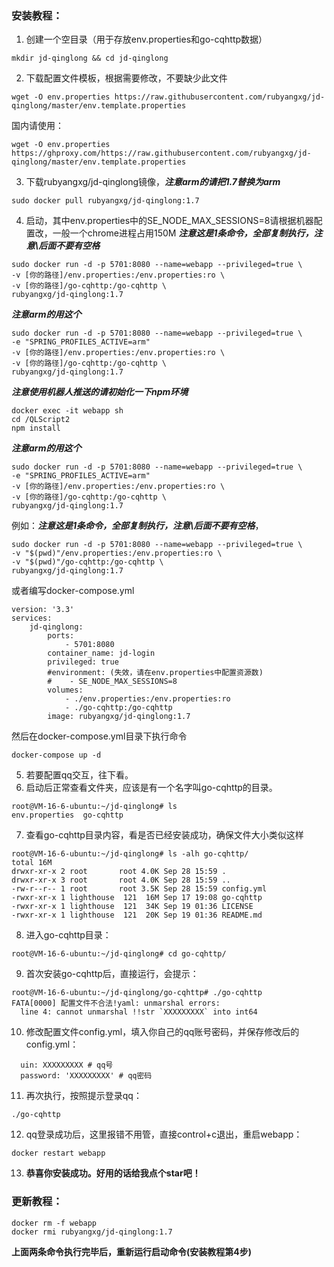### 安装教程：
1. 创建一个空目录（用于存放env.properties和go-cqhttp数据）
```
mkdir jd-qinglong && cd jd-qinglong
```
2. 下载配置文件模板，根据需要修改，不要缺少此文件
```
wget -O env.properties https://raw.githubusercontent.com/rubyangxg/jd-qinglong/master/env.template.properties
```
国内请使用：
```
wget -O env.properties https://ghproxy.com/https://raw.githubusercontent.com/rubyangxg/jd-qinglong/master/env.template.properties
```
3. 下载rubyangxg/jd-qinglong镜像，**_注意arm的请把1.7替换为arm_**
```
sudo docker pull rubyangxg/jd-qinglong:1.7
```
4. 启动，其中env.properties中的SE_NODE_MAX_SESSIONS=8请根据机器配置改，一般一个chrome进程占用150M **_注意这是1条命令，全部复制执行，注意\后面不要有空格_**
```
sudo docker run -d -p 5701:8080 --name=webapp --privileged=true \ 
-v [你的路径]/env.properties:/env.properties:ro \ 
-v [你的路径]/go-cqhttp:/go-cqhttp \
rubyangxg/jd-qinglong:1.7
```
**_注意arm的用这个_**
```
sudo docker run -d -p 5701:8080 --name=webapp --privileged=true \
-e "SPRING_PROFILES_ACTIVE=arm"
-v [你的路径]/env.properties:/env.properties:ro \
-v [你的路径]/go-cqhttp:/go-cqhttp \
rubyangxg/jd-qinglong:1.7
```
**_注意使用机器人推送的请初始化一下npm环境_**
```
docker exec -it webapp sh 
cd /QLScript2
npm install
```
**_注意arm的用这个_**
```
sudo docker run -d -p 5701:8080 --name=webapp --privileged=true \
-e "SPRING_PROFILES_ACTIVE=arm"
-v [你的路径]/env.properties:/env.properties:ro \
-v [你的路径]/go-cqhttp:/go-cqhttp \
rubyangxg/jd-qinglong:1.7
```
例如：**_注意这是1条命令，全部复制执行，注意\后面不要有空格_**，
```
sudo docker run -d -p 5701:8080 --name=webapp --privileged=true \
-v "$(pwd)"/env.properties:/env.properties:ro \
-v "$(pwd)"/go-cqhttp:/go-cqhttp \
rubyangxg/jd-qinglong:1.7
``` 
或者编写docker-compose.yml
```
version: '3.3'
services:
    jd-qinglong:
        ports:
            - 5701:8080
        container_name: jd-login
        privileged: true
        #environment: (失效，请在env.properties中配置资源数)
        #    - SE_NODE_MAX_SESSIONS=8
        volumes:
            - ./env.properties:/env.properties:ro
            - ./go-cqhttp:/go-cqhttp
        image: rubyangxg/jd-qinglong:1.7
```
然后在docker-compose.yml目录下执行命令
```
docker-compose up -d
```
5. 若要配置qq交互，往下看。
6. 启动后正常查看文件夹，应该是有一个名字叫go-cqhttp的目录。
```
root@VM-16-6-ubuntu:~/jd-qinglong# ls
env.properties  go-cqhttp
   ```
7. 查看go-cqhttp目录内容，看是否已经安装成功，确保文件大小类似这样
```
root@VM-16-6-ubuntu:~/jd-qinglong# ls -alh go-cqhttp/
total 16M
drwxr-xr-x 2 root       root 4.0K Sep 28 15:59 .
drwxr-xr-x 3 root       root 4.0K Sep 28 15:59 ..
-rw-r--r-- 1 root       root 3.5K Sep 28 15:59 config.yml
-rwxr-xr-x 1 lighthouse  121  16M Sep 17 19:08 go-cqhttp
-rwxr-xr-x 1 lighthouse  121  34K Sep 19 01:36 LICENSE
-rwxr-xr-x 1 lighthouse  121  20K Sep 19 01:36 README.md
```
8. 进入go-cqhttp目录：
```
root@VM-16-6-ubuntu:~/jd-qinglong# cd go-cqhttp/
```
9. 首次安装go-cqhttp后，直接运行，会提示：
```
root@VM-16-6-ubuntu:~/jd-qinglong/go-cqhttp# ./go-cqhttp
FATA[0000] 配置文件不合法!yaml: unmarshal errors:
  line 4: cannot unmarshal !!str `XXXXXXXXX` into int64 
```
10. 修改配置文件config.yml，填入你自己的qq账号密码，并保存修改后的config.yml：
```
  uin: XXXXXXXXX # qq号
  password: 'XXXXXXXXX' # qq密码
```
11. 再次执行，按照提示登录qq：
```
./go-cqhttp 
```
12. qq登录成功后，这里报错不用管，直接control+c退出，重启webapp：
```
docker restart webapp
```
13. **恭喜你安装成功。好用的话给我点个star吧！**
### 更新教程：
```
docker rm -f webapp
docker rmi rubyangxg/jd-qinglong:1.7
```
**上面两条命令执行完毕后，重新运行启动命令(安装教程第4步)**
